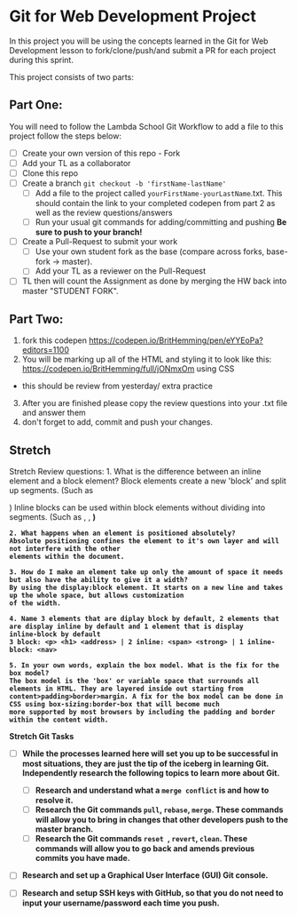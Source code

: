# Git for Web Development Project
In this project you will be using the concepts learned in the Git for Web Development lesson to fork/clone/push/and submit a PR for each project during this sprint.

This project consists of two parts:

## Part One:
You will need to follow the Lambda School Git Workflow to add a file to this project follow the steps below:

- [ ] Create your own version of this repo - Fork
- [ ] Add your TL as a collaborator
- [ ] Clone this repo
- [ ] Create a branch `git checkout -b 'firstName-lastName'`
  - [ ] Add a file to the project called `yourFirstName-yourLastName`.txt. This should contain the link to your completed codepen from part 2 as well as the review questions/answers
  - [ ] Run your usual git commands for adding/committing and pushing **Be sure to push to your branch!**
- [ ] Create a Pull-Request to submit your work
  - [ ] Use your own student fork as the base (compare across forks, base-fork -> master).
  - [ ] Add your TL as a reviewer on the Pull-Request
- [ ] TL then will count the Assignment as done by merging the HW back into master "STUDENT FORK".

## Part Two:
1. fork this codepen https://codepen.io/BritHemming/pen/eYYEoPa?editors=1100
2. You will be marking up all of the HTML and styling it to look like this: https://codepen.io/BritHemming/full/jONmxOm using CSS
* this should be review from yesterday/ extra practice
3. After you are finished please copy the review questions into your .txt file and answer them
4. don't forget to add, commit and push your changes.


## Stretch
Stretch Review questions: 
    1. What is the difference between an inline element and a block element?
    Block elements create a new 'block' and split up segments. (Such as <p>) Inline blocks
    can be used within block elements without dividing into segments. (Such as <span>, <a>, <strong>)

    2. What happens when an element is positioned absolutely?
    Absolute positioning confines the element to it's own layer and will not interfere with the other
    elements within the document.

    3. How do I make an element take up only the amount of space it needs but also have the ability to give it a width?
    By using the display:block element. It starts on a new line and takes up the whole space, but allows customization
    of the width.

    4. Name 3 elements that are diplay block by default, 2 elements that are display inline by default and 1 element that is display
    inline-block by default
    3 block: <p> <h1> <address> | 2 inline: <span> <strong> | 1 inline-block: <nav>

    5. In your own words, explain the box model. What is the fix for the box model?
    The box model is the 'box' or variable space that surrounds all elements in HTML. They are layered inside out starting from
    content>padding>border>margin. A fix for the box model can be done in CSS using box-sizing:border-box that will become much
    more supported by most browsers by including the padding and border within the content width.


Stretch Git Tasks
- [ ] While the processes learned here will set you up to be successful in most situations, they are just the tip of the iceberg in learning Git. Independently research the following topics to learn more about Git.
  - [ ] Research and understand what a `merge conflict` is and how to resolve it.
  - [ ] Research the Git commands `pull`, `rebase`, `merge`. These commands will allow you to bring in changes that other developers push to the master branch.
  - [ ] Research the Git commands `reset `, `revert`, `clean`. These commands will allow you to go back and amends previous commits you have made.

- [ ] Research and set up a Graphical User Interface (GUI) Git console. 

- [ ] Research and setup SSH keys with GitHub, so that you do not need to input your username/password each time you push. 


